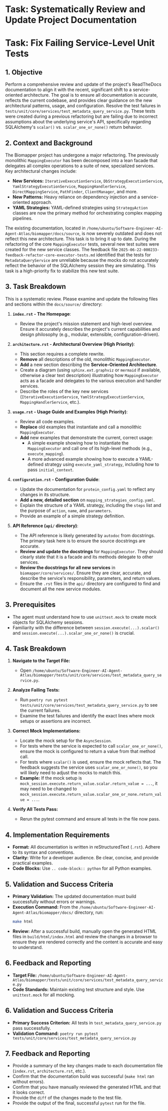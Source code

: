 # Task: Systematically Review and Update Project Documentation
# Task: Fix Failing Service-Level Unit Tests

## 1. Objective

Perform a comprehensive review and update of the project's ReadTheDocs documentation to align it with the recent, significant shift to a service-oriented architecture. The goal is to ensure all documentation is accurate, reflects the current codebase, and provides clear guidance on the new architectural patterns, usage, and configuration.
Resolve the test failures in `tests/unit/core/services/test_metadata_query_service.py`. These tests were created during a previous refactoring but are failing due to incorrect assumptions about the underlying service's API, specifically regarding SQLAlchemy's `scalar()` vs. `scalar_one_or_none()` return behavior.

## 2. Context and Background

The Biomapper project has undergone a major refactoring. The previously monolithic `MappingExecutor` has been decomposed into a lean facade that delegates all complex operations to a suite of new, specialized services. Key architectural changes include:

-   **New Services:** `IterativeExecutionService`, `DbStrategyExecutionService`, `YamlStrategyExecutionService`, `MappingHandlerService`, `DirectMappingService`, `PathFinder`, `ClientManager`, and more.
-   **New Patterns:** Heavy reliance on dependency injection and a service-oriented approach.
-   **YAML Strategies:** YAML-defined strategies using `StrategyAction` classes are now the primary method for orchestrating complex mapping pipelines.

The existing documentation, located in `/home/ubuntu/Software-Engineer-AI-Agent-Atlas/biomapper/docs/source`, is now severely outdated and does not reflect this new architecture. This task is to bring it up to date.
During the refactoring of the core `MappingExecutor` tests, several new test suites were created for the new service classes. The feedback file `2025-06-22-000233-feedback-refactor-core-executor-tests.md` identified that the tests for `MetadataQueryService` are unreliable because the mocks do not accurately reflect the behavior of the SQLAlchemy session they are simulating. This task is a high-priority fix to stabilize this new test suite.

## 3. Task Breakdown

This is a systematic review. Please examine and update the following files and sections within the `docs/source/` directory:

1.  **`index.rst` - The Homepage**:
    -   Review the project's mission statement and high-level overview. Ensure it accurately describes the project's current capabilities and design philosophy (e.g., modular, extensible, configuration-driven).

2.  **`architecture.rst` - Architectural Overview (High Priority)**:
    -   This section requires a complete rewrite.
    -   **Remove** all descriptions of the old, monolithic `MappingExecutor`.
    -   **Add** a new section describing the **Service-Oriented Architecture**.
    -   Create a diagram (using `sphinx.ext.graphviz` or `mermaid` if available, otherwise a clear text description) illustrating how `MappingExecutor` acts as a facade and delegates to the various execution and handler services.
    -   Describe the roles of the key new services (`IterativeExecutionService`, `YamlStrategyExecutionService`, `MappingHandlerService`, etc.).

3.  **`usage.rst` - Usage Guide and Examples (High Priority)**:
    -   Review all code examples.
    -   **Replace** old examples that instantiate and call a monolithic `MappingExecutor`.
    -   **Add** new examples that demonstrate the current, correct usage:
        -   A simple example showing how to instantiate the `MappingExecutor` and call one of its high-level methods (e.g., `execute_mapping`).
        -   A more advanced example showing how to execute a YAML-defined strategy using `execute_yaml_strategy`, including how to pass `initial_context`.

4.  **`configuration.rst` - Configuration Guide**:
    -   Update the documentation for `protein_config.yaml` to reflect any changes in its structure.
    -   **Add a new, detailed section** on `mapping_strategies_config.yaml`.
    -   Explain the structure of a YAML strategy, including the `steps` list and the purpose of `action`, `name`, and `parameters`.
    -   Provide an example of a simple strategy definition.

5.  **API Reference (`api/` directory)**:
    -   The API reference is likely generated by `autodoc` from docstrings. The primary task here is to ensure the source docstrings are accurate.
    -   **Review and update the docstrings** for `MappingExecutor`. They should clearly state that it is a facade and its methods delegate to other services.
    -   **Review the docstrings for all new services** in `biomapper/core/services/`. Ensure they are clear, accurate, and describe the service's responsibility, parameters, and return values.
    -   Ensure the `.rst` files in the `api/` directory are configured to find and document all the new service modules.
## 3. Prerequisites

- The agent must understand how to use `unittest.mock` to create mock objects for SQLAlchemy sessions.
- Familiarity with the difference between `session.execute(...).scalar()` and `session.execute(...).scalar_one_or_none()` is crucial.

## 4. Task Breakdown

1.  **Navigate to the Target File:**
    - Open `/home/ubuntu/Software-Engineer-AI-Agent-Atlas/biomapper/tests/unit/core/services/test_metadata_query_service.py`.

2.  **Analyze Failing Tests:**
    - Run `poetry run pytest tests/unit/core/services/test_metadata_query_service.py` to see the current failures.
    - Examine the test failures and identify the exact lines where mock setups or assertions are incorrect.

3.  **Correct Mock Implementations:**
    - Locate the mock setup for the `AsyncSession`.
    - For tests where the service is expected to call `scalar_one_or_none()`, ensure the mock is configured to return a value from that method call.
    - For tests where `scalar()` is used, ensure the mock reflects that. The feedback suggests the service uses `scalar_one_or_none()`, so you will likely need to adjust the mocks to match this.
    - **Example:** If the mock setup is `mock_session.execute.return_value.scalar.return_value = ...`, it may need to be changed to `mock_session.execute.return_value.scalar_one_or_none.return_value = ...`.

4.  **Verify All Tests Pass:**
    - Rerun the pytest command and ensure all tests in the file now pass.

## 4. Implementation Requirements

-   **Format:** All documentation is written in reStructuredText (`.rst`). Adhere to its syntax and conventions.
-   **Clarity:** Write for a developer audience. Be clear, concise, and provide practical examples.
-   **Code Blocks:** Use `.. code-block:: python` for all Python examples.

## 5. Validation and Success Criteria

-   **Primary Validation:** The updated documentation must build successfully without errors or warnings.
-   **Execution Command:** From the `/home/ubuntu/Software-Engineer-AI-Agent-Atlas/biomapper/docs/` directory, run:
    ```bash
    make html
    ```
-   **Review:** After a successful build, manually open the generated HTML files in `build/html/index.html` and review the changes in a browser to ensure they are rendered correctly and the content is accurate and easy to understand.

## 6. Feedback and Reporting
- **Target File:** `/home/ubuntu/Software-Engineer-AI-Agent-Atlas/biomapper/tests/unit/core/services/test_metadata_query_service.py`
- **Code Standards:** Maintain existing test structure and style. Use `unittest.mock` for all mocking.

## 6. Validation and Success Criteria

- **Primary Success Criterion:** All tests in `test_metadata_query_service.py` pass successfully.
- **Validation Command:** `poetry run pytest tests/unit/core/services/test_metadata_query_service.py`

## 7. Feedback and Reporting

-   Provide a summary of the key changes made to each documentation file (`index.rst`, `architecture.rst`, etc.).
-   Confirm that the documentation build was successful (`make html` ran without errors).
-   Confirm that you have manually reviewed the generated HTML and that it looks correct.
- Provide the `diff` of the changes made to the test file.
- Provide the output of the final, successful `pytest` run for the file.
